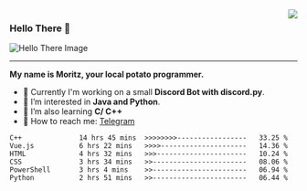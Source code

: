 <img align="right" src="https://visitor-badge.laobi.icu/badge?page_id=RealPotatoe.RealPotatoe">

### Hello There 👋

![Hello There Image](https://media.giphy.com/media/xTiIzJSKB4l7xTouE8/giphy.gif)

***

**My name is Moritz, your local potato programmer.**

* 💫 Currently I'm working on a small **Discord Bot with discord.py**.
* 🧠 I’m interested in **Java and Python**.
* 📖 I’m also learning **C/ C++**
* 💬 How to reach me: <a href="https://t.me/ThePotatoe">Telegram</a>

<!--START_SECTION:waka-->

```text
C++              14 hrs 45 mins  >>>>>>>>-----------------   33.25 %
Vue.js           6 hrs 22 mins   >>>>---------------------   14.36 %
HTML             4 hrs 32 mins   >>>----------------------   10.24 %
CSS              3 hrs 34 mins   >>-----------------------   08.06 %
PowerShell       3 hrs 4 mins    >>-----------------------   06.94 %
Python           2 hrs 51 mins   >>-----------------------   06.44 %
```

<!--END_SECTION:waka-->
